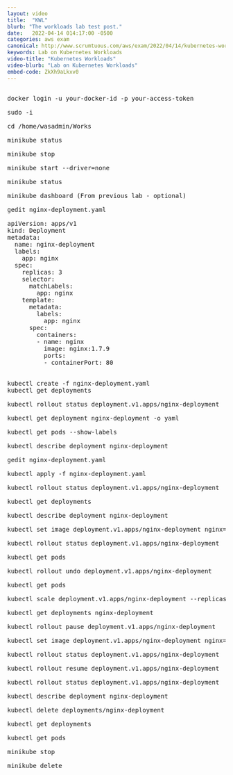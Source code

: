 ```yaml
---
layout: video
title:  "KWL"
blurb: "The workloads lab test post."
date:   2022-04-14 014:17:00 -0500
categories: aws exam
canonical: http://www.scrumtuous.com/aws/exam/2022/04/14/kubernetes-workloadss.html
keywords: Lab on Kubernetes Workloads
video-title: "Kubernetes Workloads"
video-blurb: "Lab on Kubernetes Workloads"
embed-code: ZkXh9aLkxv0
---
```



<pre>

docker login -u your-docker-id -p your-access-token

sudo -i

cd /home/wasadmin/Works

minikube status

minikube stop

minikube start --driver=none

minikube status

minikube dashboard (From previous lab - optional)

gedit nginx-deployment.yaml

apiVersion: apps/v1
kind: Deployment
metadata:
  name: nginx-deployment
  labels:
    app: nginx
  spec:
    replicas: 3
    selector:
      matchLabels:
        app: nginx
    template:
      metadata:
        labels:
          app: nginx
      spec:
        containers:
        - name: nginx
          image: nginx:1.7.9
          ports:
          - containerPort: 80


kubectl create -f nginx-deployment.yaml
kubectl get deployments

kubectl rollout status deployment.v1.apps/nginx-deployment

kubectl get deployment nginx-deployment -o yaml

kubectl get pods --show-labels

kubectl describe deployment nginx-deployment

gedit nginx-deployment.yaml

kubectl apply -f nginx-deployment.yaml

kubectl rollout status deployment.v1.apps/nginx-deployment

kubectl get deployments

kubectl describe deployment nginx-deployment

kubectl set image deployment.v1.apps/nginx-deployment nginx=nginx:1.91

kubectl rollout status deployment.v1.apps/nginx-deployment

kubectl get pods

kubectl rollout undo deployment.v1.apps/nginx-deployment

kubectl get pods

kubectl scale deployment.v1.apps/nginx-deployment --replicas=1

kubectl get deployments nginx-deployment

kubectl rollout pause deployment.v1.apps/nginx-deployment

kubectl set image deployment.v1.apps/nginx-deployment nginx=nginx:1.9.2

kubectl rollout status deployment.v1.apps/nginx-deployment

kubectl rollout resume deployment.v1.apps/nginx-deployment

kubectl rollout status deployment.v1.apps/nginx-deployment

kubectl describe deployment nginx-deployment

kubectl delete deployments/nginx-deployment

kubectl get deployments

kubectl get pods

minikube stop

minikube delete

</pre>
